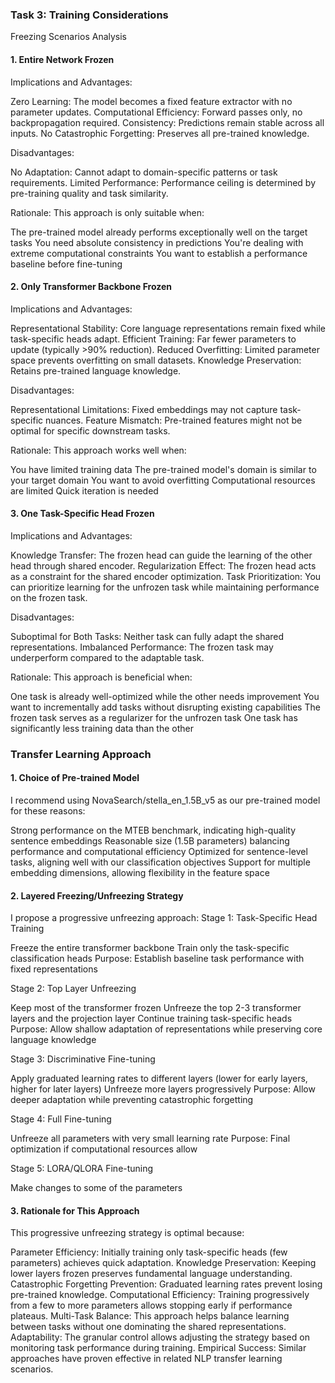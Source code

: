 ### Task 3: Training Considerations
Freezing Scenarios Analysis
#### 1. Entire Network Frozen
Implications and Advantages:

Zero Learning: The model becomes a fixed feature extractor with no parameter updates.
Computational Efficiency: Forward passes only, no backpropagation required.
Consistency: Predictions remain stable across all inputs.
No Catastrophic Forgetting: Preserves all pre-trained knowledge.

Disadvantages:

No Adaptation: Cannot adapt to domain-specific patterns or task requirements.
Limited Performance: Performance ceiling is determined by pre-training quality and task similarity.

Rationale: This approach is only suitable when:

The pre-trained model already performs exceptionally well on the target tasks
You need absolute consistency in predictions
You're dealing with extreme computational constraints
You want to establish a performance baseline before fine-tuning

#### 2. Only Transformer Backbone Frozen
Implications and Advantages:

Representational Stability: Core language representations remain fixed while task-specific heads adapt.
Efficient Training: Far fewer parameters to update (typically >90% reduction).
Reduced Overfitting: Limited parameter space prevents overfitting on small datasets.
Knowledge Preservation: Retains pre-trained language knowledge.

Disadvantages:

Representational Limitations: Fixed embeddings may not capture task-specific nuances.
Feature Mismatch: Pre-trained features might not be optimal for specific downstream tasks.

Rationale: This approach works well when:

You have limited training data
The pre-trained model's domain is similar to your target domain
You want to avoid overfitting
Computational resources are limited
Quick iteration is needed

#### 3. One Task-Specific Head Frozen
Implications and Advantages:

Knowledge Transfer: The frozen head can guide the learning of the other head through shared encoder.
Regularization Effect: The frozen head acts as a constraint for the shared encoder optimization.
Task Prioritization: You can prioritize learning for the unfrozen task while maintaining performance on the frozen task.

Disadvantages:

Suboptimal for Both Tasks: Neither task can fully adapt the shared representations.
Imbalanced Performance: The frozen task may underperform compared to the adaptable task.

Rationale: This approach is beneficial when:

One task is already well-optimized while the other needs improvement
You want to incrementally add tasks without disrupting existing capabilities
The frozen task serves as a regularizer for the unfrozen task
One task has significantly less training data than the other

### Transfer Learning Approach
#### 1. Choice of Pre-trained Model
I recommend using NovaSearch/stella_en_1.5B_v5 as our pre-trained model for these reasons:

Strong performance on the MTEB benchmark, indicating high-quality sentence embeddings
Reasonable size (1.5B parameters) balancing performance and computational efficiency
Optimized for sentence-level tasks, aligning well with our classification objectives
Support for multiple embedding dimensions, allowing flexibility in the feature space

#### 2. Layered Freezing/Unfreezing Strategy
I propose a progressive unfreezing approach:
Stage 1: Task-Specific Head Training

Freeze the entire transformer backbone
Train only the task-specific classification heads
Purpose: Establish baseline task performance with fixed representations

Stage 2: Top Layer Unfreezing

Keep most of the transformer frozen
Unfreeze the top 2-3 transformer layers and the projection layer
Continue training task-specific heads
Purpose: Allow shallow adaptation of representations while preserving core language knowledge

Stage 3: Discriminative Fine-tuning

Apply graduated learning rates to different layers (lower for early layers, higher for later layers)
Unfreeze more layers progressively
Purpose: Allow deeper adaptation while preventing catastrophic forgetting

Stage 4: Full Fine-tuning

Unfreeze all parameters with very small learning rate
Purpose: Final optimization if computational resources allow

Stage 5: LORA/QLORA Fine-tuning

Make changes to some of the parameters

#### 3. Rationale for This Approach
This progressive unfreezing strategy is optimal because:

Parameter Efficiency: Initially training only task-specific heads (few parameters) achieves quick adaptation.
Knowledge Preservation: Keeping lower layers frozen preserves fundamental language understanding.
Catastrophic Forgetting Prevention: Graduated learning rates prevent losing pre-trained knowledge.
Computational Efficiency: Training progressively from a few to more parameters allows stopping early if performance plateaus.
Multi-Task Balance: This approach helps balance learning between tasks without one dominating the shared representations.
Adaptability: The granular control allows adjusting the strategy based on monitoring task performance during training.
Empirical Success: Similar approaches have proven effective in related NLP transfer learning scenarios.
